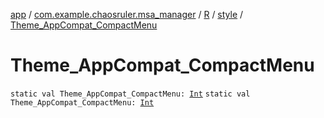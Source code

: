 [app](../../../index.md) / [com.example.chaosruler.msa_manager](../../index.md) / [R](../index.md) / [style](index.md) / [Theme_AppCompat_CompactMenu](.)

# Theme_AppCompat_CompactMenu

`static val Theme_AppCompat_CompactMenu: `[`Int`](https://kotlinlang.org/api/latest/jvm/stdlib/kotlin/-int/index.html)
`static val Theme_AppCompat_CompactMenu: `[`Int`](https://kotlinlang.org/api/latest/jvm/stdlib/kotlin/-int/index.html)